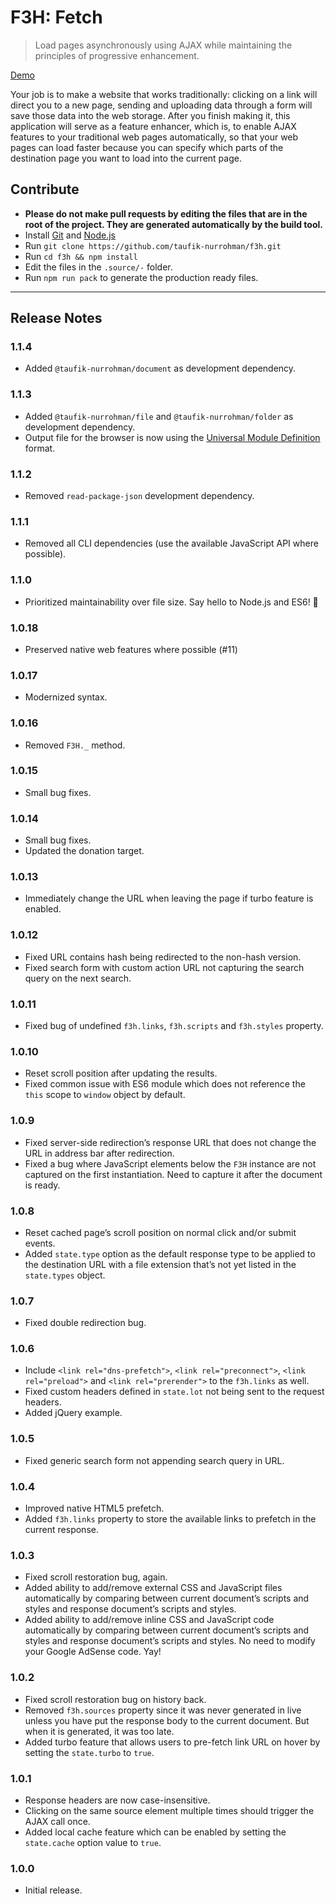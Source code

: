 F3H: Fetch
==========

> Load pages asynchronously using AJAX while maintaining the principles of progressive enhancement.

[Demo](https://taufik-nurrohman.github.io/f3h)

Your job is to make a website that works traditionally: clicking on a link will direct you to a new page, sending and uploading data through a form will save those data into the web storage. After you finish making it, this application will serve as a feature enhancer, which is, to enable AJAX features to your traditional web pages automatically, so that your web pages can load faster because you can specify which parts of the destination page you want to load into the current page.

Contribute
----------

 - **Please do not make pull requests by editing the files that are in the root of the project. They are generated automatically by the build tool.**
 - Install [Git](https://en.wikipedia.org/wiki/Git) and [Node.js](https://en.wikipedia.org/wiki/Node.js)
 - Run `git clone https://github.com/taufik-nurrohman/f3h.git`
 - Run `cd f3h && npm install`
 - Edit the files in the `.source/-` folder.
 - Run `npm run pack` to generate the production ready files.

---

Release Notes
-------------

### 1.1.4

 - Added `@taufik-nurrohman/document` as development dependency.

### 1.1.3

 - Added `@taufik-nurrohman/file` and `@taufik-nurrohman/folder` as development dependency.
 - Output file for the browser is now using the [Universal Module Definition](https://github.com/umdjs/umd) format.

### 1.1.2

 - Removed `read-package-json` development dependency.

### 1.1.1

 - Removed all CLI dependencies (use the available JavaScript API where possible).

### 1.1.0

 - Prioritized maintainability over file size. Say hello to Node.js and ES6! :wave:

### 1.0.18

 - Preserved native web features where possible (#11)

### 1.0.17

 - Modernized syntax.

### 1.0.16

 - Removed `F3H._` method.

### 1.0.15

 - Small bug fixes.

### 1.0.14

 - Small bug fixes.
 - Updated the donation target.

### 1.0.13

 - Immediately change the URL when leaving the page if turbo feature is enabled.

### 1.0.12

 - Fixed URL contains hash being redirected to the non-hash version.
 - Fixed search form with custom action URL not capturing the search query on the next search.

### 1.0.11

 - Fixed bug of undefined `f3h.links`, `f3h.scripts` and `f3h.styles` property.

### 1.0.10

 - Reset scroll position after updating the results.
 - Fixed common issue with ES6 module which does not reference the `this` scope to `window` object by default.

### 1.0.9

 - Fixed server-side redirection&rsquo;s response URL that does not change the URL in address bar after redirection.
 - Fixed a bug where JavaScript elements below the `F3H` instance are not captured on the first instantiation. Need to capture it after the document is ready.

### 1.0.8

 - Reset cached page&rsquo;s scroll position on normal click and/or submit events.
 - Added `state.type` option as the default response type to be applied to the destination URL with a file extension that&rsquo;s not yet listed in the `state.types` object.

### 1.0.7

 - Fixed double redirection bug.

### 1.0.6

 - Include `<link rel="dns-prefetch">`, `<link rel="preconnect">`, `<link rel="preload">` and `<link rel="prerender">` to the `f3h.links` as well.
 - Fixed custom headers defined in `state.lot` not being sent to the request headers.
 - Added jQuery example.

### 1.0.5

 - Fixed generic search form not appending search query in URL.

### 1.0.4

 - Improved native HTML5 prefetch.
 - Added `f3h.links` property to store the available links to prefetch in the current response.

### 1.0.3

 - Fixed scroll restoration bug, again.
 - Added ability to add/remove external CSS and JavaScript files automatically by comparing between current document&rsquo;s scripts and styles and response document&rsquo;s scripts and styles.
 - Added ability to add/remove inline CSS and JavaScript code automatically by comparing between current document&rsquo;s scripts and styles and response document&rsquo;s scripts and styles. No need to modify your Google AdSense code. Yay!

### 1.0.2

 - Fixed scroll restoration bug on history back.
 - Removed `f3h.sources` property since it was never generated in live unless you have put the response body to the current document. But when it is generated, it was too late.
 - Added turbo feature that allows users to pre-fetch link URL on hover by setting the `state.turbo` to `true`.

### 1.0.1

 - Response headers are now case-insensitive.
 - Clicking on the same source element multiple times should trigger the AJAX call once.
 - Added local cache feature which can be enabled by setting the `state.cache` option value to `true`.

### 1.0.0

 - Initial release.

